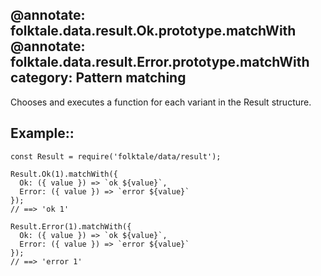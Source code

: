 @annotate: folktale.data.result.Ok.prototype.matchWith
@annotate: folktale.data.result.Error.prototype.matchWith
category: Pattern matching
---

Chooses and executes a function for each variant in the Result structure.


## Example::

    const Result = require('folktale/data/result');

    Result.Ok(1).matchWith({
      Ok: ({ value }) => `ok ${value}`,
      Error: ({ value }) => `error ${value}`
    });
    // ==> 'ok 1'

    Result.Error(1).matchWith({
      Ok: ({ value }) => `ok ${value}`,
      Error: ({ value }) => `error ${value}`
    });
    // ==> 'error 1'